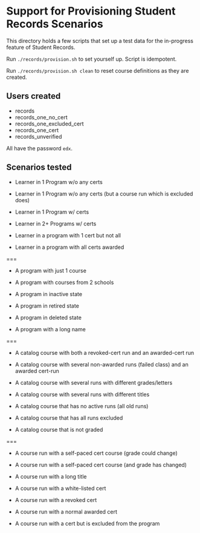 # Support for Provisioning Student Records Scenarios

This directory holds a few scripts that set up a test data for the in-progress feature of Student Records.

Run `./records/provision.sh` to set yourself up. Script is idempotent.

Run `./records/provision.sh clean` to reset course definitions as they are created.

## Users created

- records
- records_one_no_cert
- records_one_excluded_cert
- records_one_cert
- records_unverified

All have the password `edx`.

## Scenarios tested

- Learner in 1 Program w/o any certs

- Learner in 1 Program w/o any certs (but a course run which is excluded does)

- Learner in 1 Program w/ certs

- Learner in 2+ Programs w/ certs

- Learner in a program with 1 cert but not all

- Learner in a program with all certs awarded

===

- A program with just 1 course

- A program with courses from 2 schools

- A program in inactive state

- A program in retired state

- A program in deleted state

- A program with a long name

===

- A catalog course with both a revoked-cert run and an awarded-cert run

- A catalog course with several non-awarded runs (failed class) and an awarded cert-run

- A catalog course with several runs with different grades/letters

- A catalog course with several runs with different titles

- A catalog course that has no active runs (all old runs)

- A catalog course that has all runs excluded

- A catalog course that is not graded

===

- A course run with a self-paced cert course (grade could change)

- A course run with a self-paced cert course (and grade has changed)

- A course run with a long title

- A course run with a white-listed cert

- A course run with a revoked cert

- A course run with a normal awarded cert

- A course run with a cert but is excluded from the program